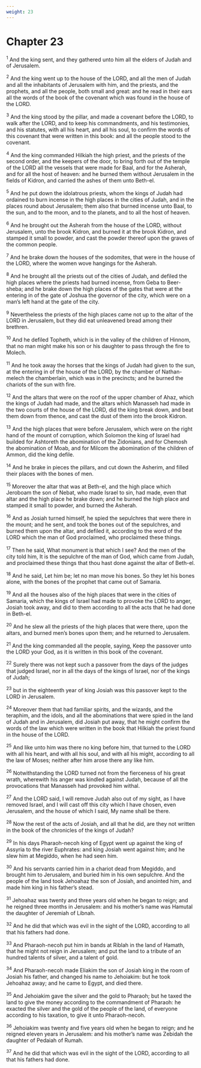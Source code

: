 ```yaml
---
weight: 23
---
```


# Chapter 23

<sup>1</sup> And the king sent, and they gathered unto him all the elders of Judah and of Jerusalem. 

<sup>2</sup> And the king went up to the house of the LORD, and all the men of Judah and all the inhabitants of Jerusalem with him, and the priests, and the prophets, and all the people, both small and great: and he read in their ears all the words of the book of the covenant which was found in the house of the LORD. 

<sup>3</sup> And the king stood by the pillar, and made a covenant before the LORD, to walk after the LORD, and to keep his commandments, and his testimonies, and his statutes, with all his heart, and all his soul, to confirm the words of this covenant that were written in this book: and all the people stood to the covenant. 

<sup>4</sup> And the king commanded Hilkiah the high priest, and the priests of the second order, and the keepers of the door, to bring forth out of the temple of the LORD all the vessels that were made for Baal, and for the Asherah, and for all the host of heaven: and he burned them without Jerusalem in the fields of Kidron, and carried the ashes of them unto Beth-el. 

<sup>5</sup> And he put down the idolatrous priests, whom the kings of Judah had ordained to burn incense in the high places in the cities of Judah, and in the places round about Jerusalem; them also that burned incense unto Baal, to the sun, and to the moon, and to the planets, and to all the host of heaven. 

<sup>6</sup> And he brought out the Asherah from the house of the LORD, without Jerusalem, unto the brook Kidron, and burned it at the brook Kidron, and stamped it small to powder, and cast the powder thereof upon the graves of the common people. 

<sup>7</sup> And he brake down the houses of the sodomites, that were in the house of the LORD, where the women wove hangings for the Asherah. 

<sup>8</sup> And he brought all the priests out of the cities of Judah, and defiled the high places where the priests had burned incense, from Geba to Beer-sheba; and he brake down the high places of the gates that were at the entering in of the gate of Joshua the governor of the city, which were on a man’s left hand at the gate of the city. 

<sup>9</sup> Nevertheless the priests of the high places came not up to the altar of the LORD in Jerusalem, but they did eat unleavened bread among their brethren. 

<sup>10</sup> And he defiled Topheth, which is in the valley of the children of Hinnom, that no man might make his son or his daughter to pass through the fire to Molech. 

<sup>11</sup> And he took away the horses that the kings of Judah had given to the sun, at the entering in of the house of the LORD, by the chamber of Nathan-melech the chamberlain, which was in the precincts; and he burned the chariots of the sun with fire. 

<sup>12</sup> And the altars that were on the roof of the upper chamber of Ahaz, which the kings of Judah had made, and the altars which Manasseh had made in the two courts of the house of the LORD, did the king break down, and beat them down from thence, and cast the dust of them into the brook Kidron. 

<sup>13</sup> And the high places that were before Jerusalem, which were on the right hand of the mount of corruption, which Solomon the king of Israel had builded for Ashtoreth the abomination of the Zidonians, and for Chemosh the abomination of Moab, and for Milcom the abomination of the children of Ammon, did the king defile. 

<sup>14</sup> And he brake in pieces the pillars, and cut down the Asherim, and filled their places with the bones of men. 

<sup>15</sup> Moreover the altar that was at Beth-el, and the high place which Jeroboam the son of Nebat, who made Israel to sin, had made, even that altar and the high place he brake down; and he burned the high place and stamped it small to powder, and burned the Asherah. 

<sup>16</sup> And as Josiah turned himself, he spied the sepulchres that were there in the mount; and he sent, and took the bones out of the sepulchres, and burned them upon the altar, and defiled it, according to the word of the LORD which the man of God proclaimed, who proclaimed these things. 

<sup>17</sup> Then he said, What monument is that which I see? And the men of the city told him, It is the sepulchre of the man of God, which came from Judah, and proclaimed these things that thou hast done against the altar of Beth-el. 

<sup>18</sup> And he said, Let him be; let no man move his bones. So they let his bones alone, with the bones of the prophet that came out of Samaria. 

<sup>19</sup> And all the houses also of the high places that were in the cities of Samaria, which the kings of Israel had made to provoke the LORD to anger, Josiah took away, and did to them according to all the acts that he had done in Beth-el. 

<sup>20</sup> And he slew all the priests of the high places that were there, upon the altars, and burned men’s bones upon them; and he returned to Jerusalem. 

<sup>21</sup> And the king commanded all the people, saying, Keep the passover unto the LORD your God, as it is written in this book of the covenant. 

<sup>22</sup> Surely there was not kept such a passover from the days of the judges that judged Israel, nor in all the days of the kings of Israel, nor of the kings of Judah; 

<sup>23</sup> but in the eighteenth year of king Josiah was this passover kept to the LORD in Jerusalem. 

<sup>24</sup> Moreover them that had familiar spirits, and the wizards, and the teraphim, and the idols, and all the abominations that were spied in the land of Judah and in Jerusalem, did Josiah put away, that he might confirm the words of the law which were written in the book that Hilkiah the priest found in the house of the LORD. 

<sup>25</sup> And like unto him was there no king before him, that turned to the LORD with all his heart, and with all his soul, and with all his might, according to all the law of Moses; neither after him arose there any like him. 

<sup>26</sup> Notwithstanding the LORD turned not from the fierceness of his great wrath, wherewith his anger was kindled against Judah, because of all the provocations that Manasseh had provoked him withal. 

<sup>27</sup> And the LORD said, I will remove Judah also out of my sight, as I have removed Israel, and I will cast off this city which I have chosen, even Jerusalem, and the house of which I said, My name shall be there. 

<sup>28</sup> Now the rest of the acts of Josiah, and all that he did, are they not written in the book of the chronicles of the kings of Judah? 

<sup>29</sup> In his days Pharaoh-necoh king of Egypt went up against the king of Assyria to the river Euphrates: and king Josiah went against him; and he slew him at Megiddo, when he had seen him. 

<sup>30</sup> And his servants carried him in a chariot dead from Megiddo, and brought him to Jerusalem, and buried him in his own sepulchre. And the people of the land took Jehoahaz the son of Josiah, and anointed him, and made him king in his father’s stead. 

<sup>31</sup> Jehoahaz was twenty and three years old when he began to reign; and he reigned three months in Jerusalem: and his mother’s name was Hamutal the daughter of Jeremiah of Libnah. 

<sup>32</sup> And he did that which was evil in the sight of the LORD, according to all that his fathers had done. 

<sup>33</sup> And Pharaoh-necoh put him in bands at Riblah in the land of Hamath, that he might not reign in Jerusalem; and put the land to a tribute of an hundred talents of silver, and a talent of gold. 

<sup>34</sup> And Pharaoh-necoh made Eliakim the son of Josiah king in the room of Josiah his father, and changed his name to Jehoiakim: but he took Jehoahaz away; and he came to Egypt, and died there. 

<sup>35</sup> And Jehoiakim gave the silver and the gold to Pharaoh; but he taxed the land to give the money according to the commandment of Pharaoh: he exacted the silver and the gold of the people of the land, of everyone according to his taxation, to give it unto Pharaoh-necoh. 

<sup>36</sup> Jehoiakim was twenty and five years old when he began to reign; and he reigned eleven years in Jerusalem: and his mother’s name was Zebidah the daughter of Pedaiah of Rumah. 

<sup>37</sup> And he did that which was evil in the sight of the LORD, according to all that his fathers had done. 


